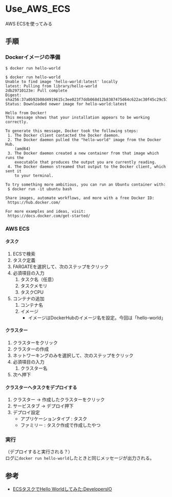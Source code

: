 # Use_AWS_ECS
AWS ECSを使ってみる

## 手順

### Dockerイメージの準備

```
$ docker run hello-world
```

```
$ docker run hello-world
Unable to find image 'hello-world:latest' locally
latest: Pulling from library/hello-world
2db29710123e: Pull complete 
Digest: sha256:37a0b92b08d4919615c3ee023f7ddb068d12b8387475d64c622ac30f45c29c51
Status: Downloaded newer image for hello-world:latest

Hello from Docker!
This message shows that your installation appears to be working correctly.

To generate this message, Docker took the following steps:
 1. The Docker client contacted the Docker daemon.
 2. The Docker daemon pulled the "hello-world" image from the Docker Hub.
    (amd64)
 3. The Docker daemon created a new container from that image which runs the
    executable that produces the output you are currently reading.
 4. The Docker daemon streamed that output to the Docker client, which sent it
    to your terminal.

To try something more ambitious, you can run an Ubuntu container with:
 $ docker run -it ubuntu bash

Share images, automate workflows, and more with a free Docker ID:
 https://hub.docker.com/

For more examples and ideas, visit:
 https://docs.docker.com/get-started/

```

### AWS ECS

#### タスク

1. ECSで検索
2. タスク定義
3. FARGATEを選択して、次のステップをクリック
4. 必須項目の入力
    1. タスク名（任意）
    2. タスクメモリ
    3. タスクCPU
4. コンテナの追加
    1. コンテナ名
    2. イメージ
        - イメージはDockerHubのイメージ名を設定。今回は「hello-world」

#### クラスター

1. クラスターをクリック
2. クラスターの作成
3. ネットワーキングのみを選択して、次のステップをクリック
4. 必須項目の入力
    1. クラスター名
5. 次へ押下

#### クラスターへタスクをデプロイする

1. クラスター -> 作成したクラスターをクリック
2. サービスタブ -> デプロイ押下
3. デプロイ設定
    - アプリケーションタイプ : タスク
    - ファミリー : タスク作成で作成したやつ

### 実行

（デプロイすると実行される？）  
ログに```docker run hello-world```したときと同じメッセージが出力される。

## 参考

- [ECSタスクでHello Worldしてみた:DevelopersIO](https://dev.classmethod.jp/articles/ecs-hello-world-task/)